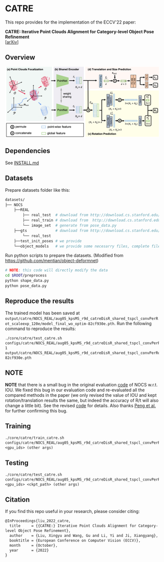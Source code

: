 # CATRE

This repo provides for the implementation of the ECCV'22 paper: 

**CATRE: Iterative Point Clouds Alignment for Category-level Object Pose Refinement**<br>
[[arXiv](https://arxiv.org/abs/2207.08082)]

## Overview

![<img src='https://github.com/THU-DA-6D-Pose-Group/CATRE/blob/main/assets/network.png' width='800'/>](assets/network.png)


## Dependencies

See [INSTALL.md](./docs/INSTALL.md)

## Datasets

Prepare datasets folder like this:
```bash
datasets/
├── NOCS
    ├──REAL
        ├── real_test  # download from http://download.cs.stanford.edu/orion/nocs/real_test.zip
        ├── real_train # download from  http://download.cs.stanford.edu/orion/nocs/real_train.zip
        └── image_set  # generate from pose_data.py
    ├──gts             # download from http://download.cs.stanford.edu/orion/nocs/gts.zip
        └── real_test
    ├──test_init_poses # we provide
    └──object_models   # we provide some necesarry files, complete files can be download from http://download.cs.stanford.edu/orion/nocs/obj_models.zip
```

Run python scripts to prepare the datasets. (Modified from https://github.com/mentian/object-deformnet)
```bash
# NOTE: this code will directly modify the data
cd $ROOT/preprocess
python shape_data.py
python pose_data.py
```

## Reproduce the results

The trained model has been saved at `output/catre/NOCS_REAL/aug05_kpsMS_r9d_catreDisR_shared_tspcl_convPerRot_scaleexp_120e/model_final_wo_optim-82cf930e.pth`. Run the following command to reproduce the results:

```
./core/catre/test_catre.sh configs/catre/NOCS_REAL/aug05_kpsMS_r9d_catreDisR_shared_tspcl_convPerRot_scaleexp_120e.py 1  output/catre/NOCS_REAL/aug05_kpsMS_r9d_catreDisR_shared_tspcl_convPerRot_scaleexp_120e/model_final_wo_optim-82cf930e.pth
```

## NOTE

**NOTE** that there is a small bug in the original evaluation [code](https://github.com/hughw19/NOCS_CVPR2019/blob/78a31c2026a954add1a2711286ff45ce1603b8ab/utils.py#L252) of NOCS w.r.t. IOU. We fixed this bug in our evaluation code and re-evaluated all the compared methods in the paper (we only revised the value of IOU and kept rotation/translation results the same, but indeed the accuracy of R/t will also change a little bit). See the revised [code](https://github.com/THU-DA-6D-Pose-Group/CATRE/blob/b649cbad6ed2121b22a37f7fe16ad923688d4995/core/catre/engine/test_utils.py#L158) for details. Also thanks [Peng et al.](https://github.com/swords123/SSC-6D/blob/bb0dcd5e5b789ea2a80c6c3fa16ccc2bf0a445d1/eval/utils.py#L114) for further confirming this bug.

## Training

```
./core/catre/train_catre.sh configs/catre/NOCS_REAL/aug05_kpsMS_r9d_catreDisR_shared_tspcl_convPerRot_scaleexp_120e.py <gpu_ids> (other args)
```

## Testing
```
./core/catre/test_catre.sh configs/catre/NOCS_REAL/aug05_kpsMS_r9d_catreDisR_shared_tspcl_convPerRot_scaleexp_120e.py <gpu_ids> <ckpt_path> (other args)
```

## Citation
If you find this repo useful in your research, please consider citing:
```
@InProceedings{liu_2022_catre,
  title     = {{CATRE:} Iterative Point Clouds Alignment for Category-level Object Pose Refinement},
  author    = {Liu, Xingyu and Wang, Gu and Li, Yi and Ji, Xiangyang},
  booktitle = {European Conference on Computer Vision (ECCV)},
  month     = {October},
  year      = {2022}
}
```
